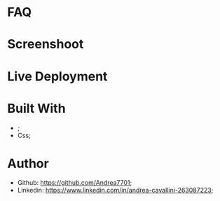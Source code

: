 # FAQ


# Screenshoot


# Live Deployment



# Built With 
 - ;
 - Css;

# Author
 - Github: https://github.com/Andrea7701;
 - Linkedin: https://www.linkedin.com/in/andrea-cavallini-263087223;

